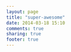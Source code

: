 ```yaml
---
layout: page
title: "super-awesome"
date: 2014-03-18 15:10
comments: true
sharing: true
footer: true
---
```

